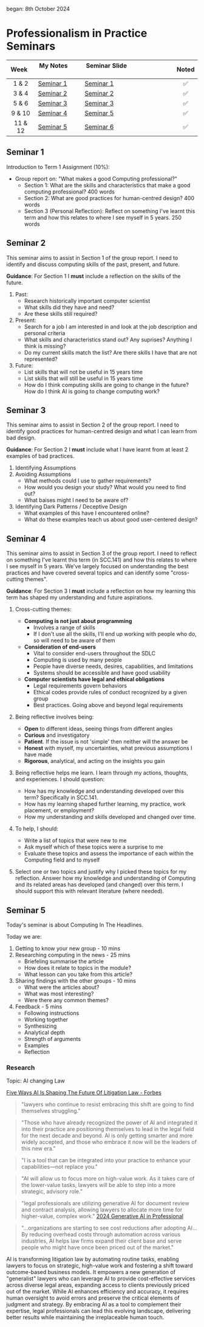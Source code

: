 began: 8th October 2024

# Professionalism in Practice Seminars

| Week    | My Notes                | Seminar Slide                                | Noted |
| :-----: | ----------------------- | -------------------------------------------- | :---: |
|  1 & 2  | [Seminar 1](#seminar-1) | [Seminar 1](seminarMaterials/a.Seminar1.pdf) |  ✅   |
|  3 & 4  | [Seminar 2](#seminar-2) | [Seminar 2](seminarMaterials/b.Seminar2.pdf) |  ✅   |
|  5 & 6  | [Seminar 3](#seminar-3) | [Seminar 3](seminarMaterials/c.Seminar3.pdf) |  ✅   |
| 9 & 10  | [Seminar 4](#seminar-4) | [Seminar 5](seminarMaterials/d.seminar4.pdf) |  ✅   |
| 11 & 12 | [Seminar 5](#seminar-5) | [Seminar 6](seminarMaterials/e.seminar5.pdf) |  ✅   |

## Seminar 1

Introduction to Term 1 Assignment (10%):

- Group report on: "What makes a good Computing professional?"
  - Section 1: What are the skills and characteristics that make a good computing professional? 400 words
  - Section 2: What are good practices for human-centred design? 400 words
  - Section 3 (Personal Reflection): Reflect on something I've learnt this term and how this relates to where I see myself in 5 years. 250 words

## Seminar 2

This seminar aims to assist in Section 1 of the group report. I need to identify and discuss computing skills of the past, present, and future.

**Guidance**: For Section 1 I **must** include a reflection on the skills of the future.

1. Past:
   - Research historically important computer scientist
   - What skills did they have and need?
   - Are these skills still required?
2. Present:
   - Search for a job I am interested in and look at the job description and personal criteria
   - What skills and characteristics stand out? Any suprises? Anything I think is missing?
   - Do my current skills match the list? Are there skills I have that are not represented?
3. Future:
   - List skills that will not be useful in 15 years time
   - List skills that will still be useful in 15 years time
   - How do I think computing skills are going to change in the future? How do I think AI is going to change computing work?

## Seminar 3

This seminar aims to assist in Section 2 of the group report. I need to identify good practices for human-centred design and what I can learn from bad design.

**Guidance**: For Section 2 I **must** include what I have learnt from at least 2 examples of bad practices.

1. Identifying Assumptions
2. Avoiding Assumptions
   - What methods could I use to gather requirements?
   - How would you design your study? What would you need to find out?
   - What baises might I need to be aware of?
3. Identifying Dark Patterns / Deceptive Design
   - What examples of this have I encountered online?
   - What do these examples teach us about good user-centered design?

## Seminar 4

This seminar aims to assist in Section 3 of the group report. I need to reflect on something I've learnt this term (in SCC.141) and how this relates to where I see myself in 5 years. We've largely focused on understanding the best practices and have covered several topics and can identify some "cross-cutting themes".

**Guidance**: For Section 3 I **must** include a reflection on how my learning this term has shaped my understanding and future aspirations.

1. Cross-cutting themes:

   - **Computing is not just about programming**
     - Involves a range of skills
     - If I don't use all the skills, I'll end up working with people who do, so will need to be aware of them
   - **Consideration of end-users**
     - Vital to consider end-users throughout the SDLC
     - Computing is used by many people
     - People have diverse needs, desires, capabilities, and limitations
     - Systems should be accessible and have good usability
   - **Computer scientists have legal and ethical obligations**
     - Legal requirements govern behaviors
     - Ethical codes provide rules of conduct recognized by a given group
     - Best practices. Going above and beyond legal requirements

2. Being reflective involves being:

   - **Open** to different ideas, seeing things from different angles
   - **Curious** and investigatory
   - **Patient**. If the issue is not 'simple' then neither will the answer be
   - **Honest** with myself, my uncertainties, what previous assumptions I have made
   - **Rigorous**, analytical, and acting on the insights you gain

3. Being reflective helps me learn. I learn through my actions, thoughts, and experiences. I should question:

   - How has my knowledge and understanding developed over this term? Specifically in SCC.141.
   - How has my learning shaped further learning, my practice, work placement, or employment?
   - How my understanding and skills developed and changed over time.

4. To help, I should:

   - Write a list of topics that were new to me
   - Ask myself which of these topics were a surprise to me
   - Evaluate these topics and assess the importance of each within the Computing field and to myself

5. Select one or two topics and justify why I picked these topics for my reflection. Answer how my knowledge and understanding of Computing and its related areas has developed (and changed) over this term. I should support this with relevant literature (where needed).

## Seminar 5

Today's seminar is about Computing In The Headlines.

Today we are:

1. Getting to know your new group - 10 mins
2. Researching computing in the news - 25 mins
   - Briefeling summarise the article
   - How does it relate to topics in the module?
   - What lesson can you take from this article?
3. Sharing findings with the other groups - 10 mins
   - What were the articles about?
   - What was most interesting?
   - Were there any common themes?
4. Feedback - 5 mins
   - Following instructions
   - Working together
   - Synthesizing
   - Analytical depth
   - Strength of arguments
   - Examples
   - Reflection

### Research

Topic: AI changing Law

[Five Ways AI Is Shaping The Future Of Litigation Law - Forbes](https://www.forbes.com/councils/forbestechcouncil/2025/01/22/five-ways-ai-is-shaping-the-future-of-litigation-law/)

> "lawyers who continue to resist embracing this shift are going to find themselves struggling."

> "Those who have already recognized the power of AI and integrated it into their practice are positioning themselves to lead in the legal field for the next decade and beyond. AI is only getting smarter and more widely accepted, and those who embrace it now will be the leaders of this new era."

> "I is a tool that can be integrated into your practice to enhance your capabilities—not replace you."

> "AI will allow us to focus more on high-value work. As it takes care of the lower-value tasks, lawyers will be able to step into a more strategic, advisory role."

> "legal professionals are utilizing generative AI for document review and contract analysis, allowing lawyers to allocate more time for higher-value, complex work." [2024 Generative AI in Professional](https://legal.thomsonreuters.com/blog/legal-professionals-see-increased-productivity-genai/#GenAIs-impact-on-the-legal-industry)

> "...organizations are starting to see cost reductions after adopting AI... By reducing overhead costs through automation across various industries, AI helps law firms expand their client base and serve people who might have once been priced out of the market."

AI is transforming litigation law by automating routine tasks, enabling lawyers to focus on strategic, high-value work and fostering a shift toward outcome-based business models. It empowers a new generation of "generalist" lawyers who can leverage AI to provide cost-effective services across diverse legal areas, expanding access to clients previously priced out of the market. While AI enhances efficiency and accuracy, it requires human oversight to avoid errors and preserve the critical elements of judgment and strategy. By embracing AI as a tool to complement their expertise, legal professionals can lead this evolving landscape, delivering better results while maintaining the irreplaceable human touch.

